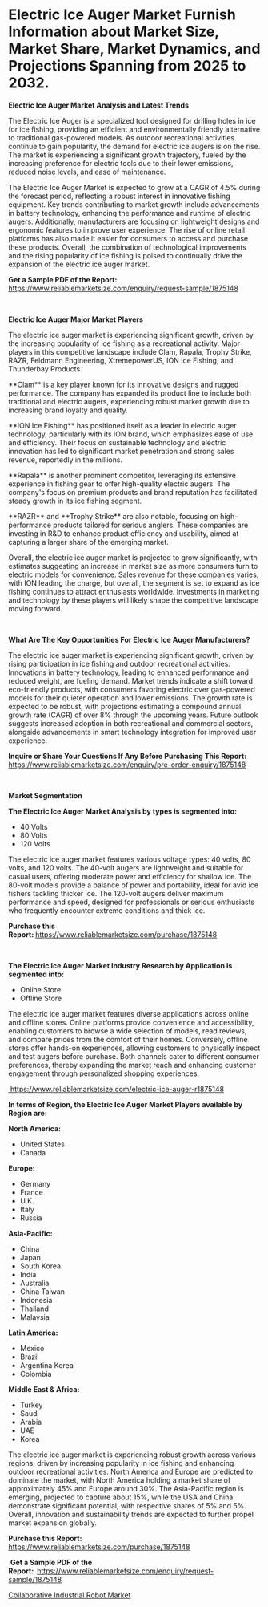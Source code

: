 <p><h1>Electric Ice Auger Market Furnish Information about Market Size, Market Share, Market Dynamics, and Projections Spanning from 2025 to 2032.</h1></p><p><strong>Electric Ice Auger Market Analysis and Latest Trends</strong></p>
<p><p>The Electric Ice Auger is a specialized tool designed for drilling holes in ice for ice fishing, providing an efficient and environmentally friendly alternative to traditional gas-powered models. As outdoor recreational activities continue to gain popularity, the demand for electric ice augers is on the rise. The market is experiencing a significant growth trajectory, fueled by the increasing preference for electric tools due to their lower emissions, reduced noise levels, and ease of maintenance.</p><p>The Electric Ice Auger Market is expected to grow at a CAGR of 4.5% during the forecast period, reflecting a robust interest in innovative fishing equipment. Key trends contributing to market growth include advancements in battery technology, enhancing the performance and runtime of electric augers. Additionally, manufacturers are focusing on lightweight designs and ergonomic features to improve user experience. The rise of online retail platforms has also made it easier for consumers to access and purchase these products. Overall, the combination of technological improvements and the rising popularity of ice fishing is poised to continually drive the expansion of the electric ice auger market.</p></p>
<p><strong>Get a Sample PDF of the Report:&nbsp;</strong> <a href="https://www.reliablemarketsize.com/enquiry/request-sample/1875148?utm_campaign=1901&utm_medium=2&utm_source=Github&utm_content=ia&utm_term=23022025&utm_id=electric-ice-auger">https://www.reliablemarketsize.com/enquiry/request-sample/1875148</a></p>
<p>&nbsp;</p>
<p><strong>Electric Ice Auger Major Market Players</strong></p>
<p><p>The electric ice auger market is experiencing significant growth, driven by the increasing popularity of ice fishing as a recreational activity. Major players in this competitive landscape include Clam, Rapala, Trophy Strike, RAZR, Feldmann Engineering, XtremepowerUS, ION Ice Fishing, and Thunderbay Products. </p><p>**Clam** is a key player known for its innovative designs and rugged performance. The company has expanded its product line to include both traditional and electric augers, experiencing robust market growth due to increasing brand loyalty and quality. </p><p>**ION Ice Fishing** has positioned itself as a leader in electric auger technology, particularly with its ION brand, which emphasizes ease of use and efficiency. Their focus on sustainable technology and electric innovation has led to significant market penetration and strong sales revenue, reportedly in the millions.</p><p>**Rapala** is another prominent competitor, leveraging its extensive experience in fishing gear to offer high-quality electric augers. The company's focus on premium products and brand reputation has facilitated steady growth in its ice fishing segment.</p><p>**RAZR** and **Trophy Strike** are also notable, focusing on high-performance products tailored for serious anglers. These companies are investing in R&D to enhance product efficiency and usability, aimed at capturing a larger share of the emerging market.</p><p>Overall, the electric ice auger market is projected to grow significantly, with estimates suggesting an increase in market size as more consumers turn to electric models for convenience. Sales revenue for these companies varies, with ION leading the charge, but overall, the segment is set to expand as ice fishing continues to attract enthusiasts worldwide. Investments in marketing and technology by these players will likely shape the competitive landscape moving forward.</p></p>
<p>&nbsp;</p>
<p><strong>What Are The Key Opportunities For Electric Ice Auger Manufacturers?</strong></p>
<p><p>The electric ice auger market is experiencing significant growth, driven by rising participation in ice fishing and outdoor recreational activities. Innovations in battery technology, leading to enhanced performance and reduced weight, are fueling demand. Market trends indicate a shift toward eco-friendly products, with consumers favoring electric over gas-powered models for their quieter operation and lower emissions. The growth rate is expected to be robust, with projections estimating a compound annual growth rate (CAGR) of over 8% through the upcoming years. Future outlook suggests increased adoption in both recreational and commercial sectors, alongside advancements in smart technology integration for improved user experience.</p></p>
<p><strong>Inquire or Share Your Questions If Any Before Purchasing This Report:</strong> <a href="https://www.reliablemarketsize.com/enquiry/pre-order-enquiry/1875148?utm_campaign=1901&utm_medium=2&utm_source=Github&utm_content=ia&utm_term=23022025&utm_id=electric-ice-auger">https://www.reliablemarketsize.com/enquiry/pre-order-enquiry/1875148</a></p>
<p>&nbsp;</p>
<p><strong>Market Segmentation</strong></p>
<p><strong>The Electric Ice Auger Market Analysis by types is segmented into:</strong></p>
<p><ul><li>40 Volts</li><li>80 Volts</li><li>120 Volts</li></ul></p>
<p><p>The electric ice auger market features various voltage types: 40 volts, 80 volts, and 120 volts. The 40-volt augers are lightweight and suitable for casual users, offering moderate power and efficiency for shallow ice. The 80-volt models provide a balance of power and portability, ideal for avid ice fishers tackling thicker ice. The 120-volt augers deliver maximum performance and speed, designed for professionals or serious enthusiasts who frequently encounter extreme conditions and thick ice.</p></p>
<p><strong>Purchase this Report:&nbsp;</strong><a href="https://www.reliablemarketsize.com/purchase/1875148?utm_campaign=1901&utm_medium=2&utm_source=Github&utm_content=ia&utm_term=23022025&utm_id=electric-ice-auger">https://www.reliablemarketsize.com/purchase/1875148</a></p>
<p>&nbsp;</p>
<p><strong>The Electric Ice Auger Market Industry Research by Application is segmented into:</strong></p>
<p><ul><li>Online Store</li><li>Offline Store</li></ul></p>
<p><p>The electric ice auger market features diverse applications across online and offline stores. Online platforms provide convenience and accessibility, enabling customers to browse a wide selection of models, read reviews, and compare prices from the comfort of their homes. Conversely, offline stores offer hands-on experiences, allowing customers to physically inspect and test augers before purchase. Both channels cater to different consumer preferences, thereby expanding the market reach and enhancing customer engagement through personalized shopping experiences.</p></p>
<p><a href="https://www.reliablemarketsize.com/electric-ice-auger-r1875148?utm_campaign=1901&utm_medium=2&utm_source=Github&utm_content=ia&utm_term=23022025&utm_id=electric-ice-auger">&nbsp;https://www.reliablemarketsize.com/electric-ice-auger-r1875148</a></p>
<p><strong>In terms of Region, the Electric Ice Auger Market Players available by Region are:</strong></p>
<p>
    <p> <strong> North America: </strong>
        <ul>
            <li>United States</li>
            <li>Canada</li>
        </ul>
        </p> 
    <p> <strong> Europe: </strong>
        <ul>
            <li>Germany</li>
            <li>France</li>
            <li>U.K.</li>
            <li>Italy</li>
            <li>Russia</li>
        </ul>
        </p> 
    <p> <strong> Asia-Pacific: </strong>
        <ul>
            <li>China</li>
            <li>Japan</li>
            <li>South Korea</li>
            <li>India</li>
            <li>Australia</li>
            <li>China Taiwan</li>
            <li>Indonesia</li>
            <li>Thailand</li>
            <li>Malaysia</li>
        </ul>
        </p> 
    <p> <strong> Latin America: </strong>
        <ul>
            <li>Mexico</li>
            <li>Brazil</li>
            <li>Argentina Korea</li>
            <li>Colombia</li>
        </ul>
        </p> 
    <p> <strong> Middle East & Africa: </strong>
        <ul>
            <li>Turkey</li>
            <li>Saudi</li>
            <li>Arabia</li>
            <li>UAE</li>
            <li>Korea</li>
        </ul>
    </p>
    </p>
<p><p>The electric ice auger market is experiencing robust growth across various regions, driven by increasing popularity in ice fishing and enhancing outdoor recreational activities. North America and Europe are predicted to dominate the market, with North America holding a market share of approximately 45% and Europe around 30%. The Asia-Pacific region is emerging, projected to capture about 15%, while the USA and China demonstrate significant potential, with respective shares of 5% and 5%. Overall, innovation and sustainability trends are expected to further propel market expansion globally.</p></p>
<p><strong>Purchase this Report: </strong><a href="https://www.reliablemarketsize.com/purchase/1875148?utm_campaign=1901&utm_medium=2&utm_source=Github&utm_content=ia&utm_term=23022025&utm_id=electric-ice-auger">https://www.reliablemarketsize.com/purchase/1875148</a></p>
<p>&nbsp;<strong>Get a Sample PDF of the Report:&nbsp;&nbsp;</strong><a href="https://www.reliablemarketsize.com/enquiry/request-sample/1875148?utm_campaign=1901&utm_medium=2&utm_source=Github&utm_content=ia&utm_term=23022025&utm_id=electric-ice-auger">https://www.reliablemarketsize.com/enquiry/request-sample/1875148</a></p>
<p><strong></strong></p>
<p><p><a href="https://github.com/AKSHATREPORTPRIME/Market-Research-Report-List-7/blob/main/collaborative-industrial-robot-market.md?utm_campaign=1901&utm_medium=2&utm_source=Github&utm_content=ia&utm_term=23022025&utm_id=electric-ice-auger">Collaborative Industrial Robot Market</a></p></p>